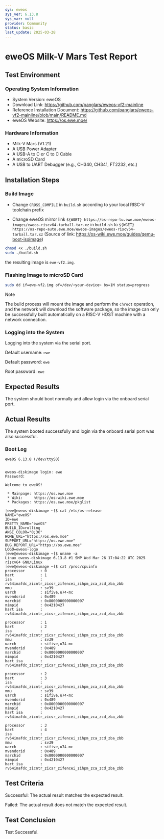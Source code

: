 ```yaml
---
sys: eweos
sys_ver: 6.13.8
sys_var: null
provider: Community
status: basic
last_update: 2025-03-28
---
```


# eweOS Milk-V Mars Test Report

## Test Environment

### Operating System Information

- System Version: eweOS
- Download Link: <https://github.com/panglars/eweos-vf2-mainline>
- Reference Installation Document: <https://github.com/panglars/eweos-vf2-mainline/blob/main/README.md>
- eweOS Website: <https://os.ewe.moe/>

### Hardware Information

- Milk-V Mars (V1.21)
- A USB Power Adapter
- A USB-A to C or C to C Cable
- A microSD Card
- A USB to UART Debugger (e.g., CH340, CH341, FT2232, etc.)

## Installation Steps

### Build Image

- Change `CROSS_COMPILE` in `build.sh` according to your local RISC-V toolchain prefix

- Change eweOS mirror link `${WGET} https://os-repo-lu.ewe.moe/eweos-images/eweos-riscv64-tarball.tar.xz` in `build.sh` to `${WGET} https://os-repo-auto.ewe.moe/eweos-images/eweos-riscv64-tarball.tar.xz` (Source of link: <https://os-wiki.ewe.moe/guides/qemu-boot-isoimage>)

``` bash
chmod +x ./build.sh
sudo ./build.sh
```

the resulting image is `ewe-vf2.img`.

### Flashing Image to microSD Card

```bash
sudo dd if=ewe-vf2.img of=/dev/<your-device> bs=1M status=progress
```

> [!Note]
> The build process will mount the image and perform the `chroot` operation, and the network will download the software package, so the image can only be successfully built automatically on a RISC-V HOST machine with a network connection.

### Logging into the System

Logging into the system via the serial port.

Default username: `ewe`

Default password: `ewe`

Root password: `ewe`

## Expected Results

The system should boot normally and allow login via the onboard serial port.

## Actual Results

The system booted successfully and login via the onboard serial port was also successful.

### Boot Log

```log
eweOS 6.13.8 (/dev/ttyS0)


eweos-diskimage login: ewe
Password:

Welcome to eweOS!

 * Mainpage: https://os.ewe.moe
 * Wiki:     https://os-wiki.ewe.moe
 * Packages: https://os.ewe.moe/pkglist

[ewe@eweos-diskimage ~]$ cat /etc/os-release
NAME="eweOS"
ID=ewe
PRETTY_NAME="eweOS"
BUILD_ID=rolling
ANSI_COLOR="0;36"
HOME_URL="https://os.ewe.moe"
SUPPORT_URL="https://os.ewe.moe"
BUG_REPORT_URL="https://os.ewe.moe"
LOGO=eweos-logo
[ewe@eweos-diskimage ~]$ uname -a
Linux eweos-diskimage 6.13.8 #1 SMP Wed Mar 26 17:04:22 UTC 2025 riscv64 GNU/Linux
[ewe@eweos-diskimage ~]$ cat /proc/cpuinfo
processor       : 0
hart            : 1
isa             : rv64imafdc_zicntr_zicsr_zifencei_zihpm_zca_zcd_zba_zbb
mmu             : sv39
uarch           : sifive,u74-mc
mvendorid       : 0x489
marchid         : 0x8000000000000007
mimpid          : 0x4210427
hart isa        : rv64imafdc_zicntr_zicsr_zifencei_zihpm_zca_zcd_zba_zbb

processor       : 1
hart            : 2
isa             : rv64imafdc_zicntr_zicsr_zifencei_zihpm_zca_zcd_zba_zbb
mmu             : sv39
uarch           : sifive,u74-mc
mvendorid       : 0x489
marchid         : 0x8000000000000007
mimpid          : 0x4210427
hart isa        : rv64imafdc_zicntr_zicsr_zifencei_zihpm_zca_zcd_zba_zbb

processor       : 2
hart            : 3
isa             : rv64imafdc_zicntr_zicsr_zifencei_zihpm_zca_zcd_zba_zbb
mmu             : sv39
uarch           : sifive,u74-mc
mvendorid       : 0x489
marchid         : 0x8000000000000007
mimpid          : 0x4210427
hart isa        : rv64imafdc_zicntr_zicsr_zifencei_zihpm_zca_zcd_zba_zbb

processor       : 3
hart            : 4
isa             : rv64imafdc_zicntr_zicsr_zifencei_zihpm_zca_zcd_zba_zbb
mmu             : sv39
uarch           : sifive,u74-mc
mvendorid       : 0x489
marchid         : 0x8000000000000007
mimpid          : 0x4210427
hart isa        : rv64imafdc_zicntr_zicsr_zifencei_zihpm_zca_zcd_zba_zbb
```

## Test Criteria

Successful: The actual result matches the expected result.

Failed: The actual result does not match the expected result.

## Test Conclusion

Test Successful.
